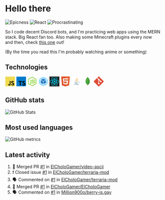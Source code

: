 # Hello there

![Epicness](https://img.shields.io/badge/Epicness-69%25-brightgreen)
![React](https://img.shields.io/badge/React-good-blue)
![Procrastinating](https://img.shields.io/badge/Procrastinating-always-red)

So I code decent Discord bots, and I'm practicing web apps using the MERN stack. Big React fan too.
Also making some Minecraft plugins every now and then, check [this one][userlogin] out!

(By the time you read this I'm probably watching anime or something)

## Technologies

![JavaScript][javascript]
![TypeScript][typescript]
![Node.js][node]
![Webpack][webpack]
![React][react]
![HTML][html]
![Java][java]
![MongoDB][mongodb]
![Git][git]

## GitHub stats

![GitHub Stats](https://github-readme-stats.vercel.app/api?username=ElCholoGamer&theme=tokyonight)

## Most used languages

![GitHub metrics](https://metrics.lecoq.io/ElCholoGamer?template=terminal&base.header=0&base.activity=0&base.community=0&base.repositories=0&base.metadata=0&languages=1)

## Latest activity

<!--START_SECTION:activity-->

1. 🎉 Merged PR [#1](https://github.com/ElCholoGamer/video-ascii/pull/1) in [ElCholoGamer/video-ascii](https://github.com/ElCholoGamer/video-ascii)
2. ❗️ Closed issue [#1](https://github.com/ElCholoGamer/terraria-mod/issues/1) in [ElCholoGamer/terraria-mod](https://github.com/ElCholoGamer/terraria-mod)
3. 🗣 Commented on [#1](https://github.com/ElCholoGamer/terraria-mod/issues/1) in [ElCholoGamer/terraria-mod](https://github.com/ElCholoGamer/terraria-mod)
4. 🎉 Merged PR [#1](https://github.com/ElCholoGamer/ElCholoGamer/pull/1) in [ElCholoGamer/ElCholoGamer](https://github.com/ElCholoGamer/ElCholoGamer)
5. 🗣 Commented on [#1](https://github.com/Million900o/berry-is.gay/issues/1) in [Million900o/berry-is.gay](https://github.com/Million900o/berry-is.gay)
<!--END_SECTION:activity-->

[userlogin]: https://www.spigotmc.org/resources/userlogin.80669/
[javascript]: https://raw.githubusercontent.com/ElCholoGamer/ElCholoGamer/master/icons/javascript.png
[typescript]: https://raw.githubusercontent.com/ElCholoGamer/ElCholoGamer/master/icons/typescript.png
[java]: https://raw.githubusercontent.com/ElCholoGamer/ElCholoGamer/master/icons/java.png
[node]: https://raw.githubusercontent.com/ElCholoGamer/ElCholoGamer/master/icons/node.png
[react]: https://raw.githubusercontent.com/ElCholoGamer/ElCholoGamer/master/icons/react.png
[webpack]: https://raw.githubusercontent.com/ElCholoGamer/ElCholoGamer/master/icons/webpack.png
[html]: https://raw.githubusercontent.com/ElCholoGamer/ElCholoGamer/master/icons/html.png
[git]: https://raw.githubusercontent.com/ElCholoGamer/ElCholoGamer/master/icons/git.png
[mongodb]: https://raw.githubusercontent.com/ElCholoGamer/ElCholoGamer/master/icons/mongodb.png
